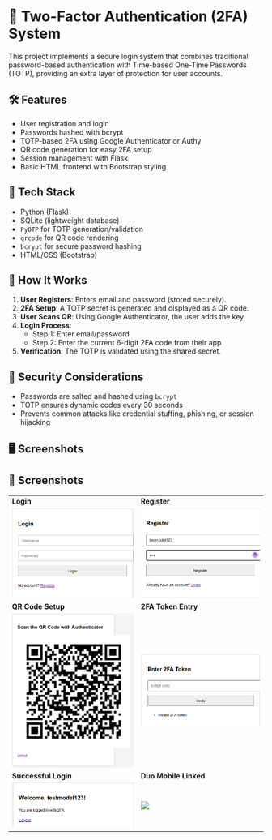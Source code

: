 # 🔐 Two-Factor Authentication (2FA) System

This project implements a secure login system that combines traditional password-based authentication with Time-based One-Time Passwords (TOTP), providing an extra layer of protection for user accounts.

## 🛠️ Features

- User registration and login
- Passwords hashed with bcrypt
- TOTP-based 2FA using Google Authenticator or Authy
- QR code generation for easy 2FA setup
- Session management with Flask
- Basic HTML frontend with Bootstrap styling

## 🧱 Tech Stack

- Python (Flask)
- SQLite (lightweight database)
- `PyOTP` for TOTP generation/validation
- `qrcode` for QR code rendering
- `bcrypt` for secure password hashing
- HTML/CSS (Bootstrap)

## 🚀 How It Works

1. **User Registers**: Enters email and password (stored securely).
2. **2FA Setup**: A TOTP secret is generated and displayed as a QR code.
3. **User Scans QR**: Using Google Authenticator, the user adds the key.
4. **Login Process**:
   - Step 1: Enter email/password
   - Step 2: Enter the current 6-digit 2FA code from their app
5. **Verification**: The TOTP is validated using the shared secret.

## 🧪 Security Considerations

- Passwords are salted and hashed using `bcrypt`
- TOTP ensures dynamic codes every 30 seconds
- Prevents common attacks like credential stuffing, phishing, or session hijacking

## 🖥️ Screenshots

<h2>📸 Screenshots</h2>

<table>
  <tr>
    <td><strong>Login</strong></td>
    <td><strong>Register</strong></td>
  </tr>
  <tr>
    <td><img src="Screenshots/Login.png" width="300"></td>
    <td><img src="Screenshots/Register.png" width="300"></td>
  </tr>
  <tr>
    <td><strong>QR Code Setup</strong></td>
    <td><strong>2FA Token Entry</strong></td>
  </tr>
  <tr>
    <td><img src="Screenshots/QR.png" width="300"></td>
    <td><img src="Screenshots/Wrong2FA.png" width="300"></td>
  </tr>
  <tr>
    <td><strong>Successful Login</strong></td>
    <td><strong>Duo Mobile Linked</strong></td>
  </tr>
  <tr>
    <td><img src="Screenshots/Welcome.png" width="300"></td>
    <td><img src="Screenshots/2fa.png" width="300"></td>
  </tr>
</table>
